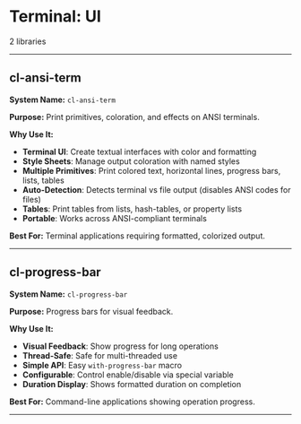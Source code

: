# Terminal: UI

2 libraries

---

## cl-ansi-term

**System Name:** `cl-ansi-term`

**Purpose:** Print primitives, coloration, and effects on ANSI terminals.

**Why Use It:**
- **Terminal UI**: Create textual interfaces with color and formatting
- **Style Sheets**: Manage output coloration with named styles
- **Multiple Primitives**: Print colored text, horizontal lines, progress bars, lists, tables
- **Auto-Detection**: Detects terminal vs file output (disables ANSI codes for files)
- **Tables**: Print tables from lists, hash-tables, or property lists
- **Portable**: Works across ANSI-compliant terminals

**Best For:** Terminal applications requiring formatted, colorized output.

---


## cl-progress-bar

**System Name:** `cl-progress-bar`

**Purpose:** Progress bars for visual feedback.

**Why Use It:**
- **Visual Feedback**: Show progress for long operations
- **Thread-Safe**: Safe for multi-threaded use
- **Simple API**: Easy `with-progress-bar` macro
- **Configurable**: Control enable/disable via special variable
- **Duration Display**: Shows formatted duration on completion

**Best For:** Command-line applications showing operation progress.

---


